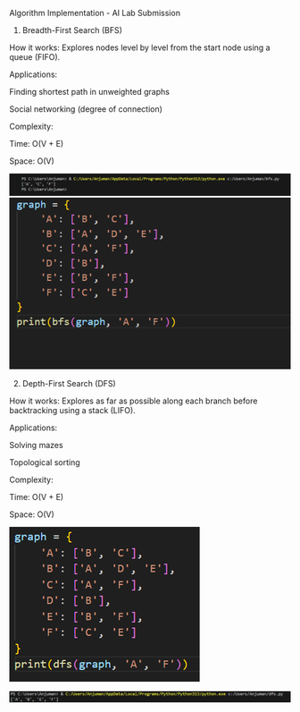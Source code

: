 Algorithm Implementation - AI Lab Submission
1. Breadth-First Search (BFS)
   
How it works: Explores nodes level by level from the start node using a queue (FIFO).

Applications:

Finding shortest path in unweighted graphs

Social networking (degree of connection)

Complexity:

Time: O(V + E)

Space: O(V)

![image alt](https://github.com/MirzaAnjuman/AI-Course/blob/960aeac2c333c6b4f39fb714d549912ecba7f6be/Algorithm%20Implementation/Screenshot_1.png)
![image alt](https://github.com/MirzaAnjuman/AI-Course/blob/14df34d50da91ea92bb1e1aba2fcd446d5f425bf/Algorithm%20Implementation/Screenshot_2.png)

 2. Depth-First Search (DFS)
    
How it works: Explores as far as possible along each branch before backtracking using a stack
 (LIFO).
 
 Applications:
 
 Solving mazes
 
 Topological sorting
 
 Complexity:
 
 Time: O(V + E)
 
 Space: O(V)

 ![image alt](https://github.com/MirzaAnjuman/AI-Course/blob/69802018b084940673b14a035e8953f065feee2c/Algorithm%20Implementation/Screenshot_4.png)
 
 ![image alt](https://github.com/MirzaAnjuman/AI-Course/blob/2d9520516f99ef4cc99447bc694c9ee74ef486ca/Algorithm%20Implementation/Screenshot_3.png)
